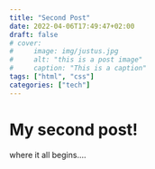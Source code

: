 ```yaml
---
title: "Second Post"
date: 2022-04-06T17:49:47+02:00
draft: false
# cover:
#     image: img/justus.jpg
#     alt: "this is a post image"
#     caption: "This is a caption"
tags: ["html", "css"]
categories: ["tech"]
---
```


# My second post!
where it all begins....